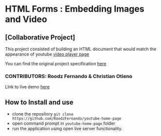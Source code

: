 # HTML Forms : Embedding Images and Video

## [Collaborative Project]

This project consisted of building an HTML document that would match the appearance of youtube [video player page](https://www.youtube.com/watch?v=V74l_zS1x8E)

You can find the original project specification [here](https://www.theodinproject.com/courses/html5-and-css3/lessons/embedding-images-and-video)

### CONTRIBUTORS: Roodz Fernando & Christian Otieno

LInk to live demo [here](https://RoodzFernando.github.io/youtube-home-page/)

## How to Install and use

- clone the repository ```git clone https://github.com/RoodzFernando/youtube-home-page```
- open command prompt in ```youtube-home-page``` folder
- run the application using open live server functionality.